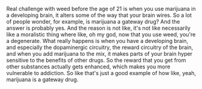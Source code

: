  Real challenge with weed before the age of 21 is when you use marijuana in a developing brain, it alters some of the way that your brain wires. So a lot of people wonder, for example, is marijuana a gateway drug? And the answer is probably yes. And the reason is not like, it's not like necessarily like a moralistic thing where like, oh my god, now that you use weed, you're a degenerate. What really happens is when you have a developing brain, and especially the dopaminergic circuitry, the reward circuitry of the brain, and when you add marijuana to the mix, it makes parts of your brain hyper sensitive to the benefits of other drugs. So the reward that you get from other substances actually gets enhanced, which makes you more vulnerable to addiction. So like that's just a good example of how like, yeah, marijuana is a gateway drug.